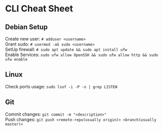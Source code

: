 # CLI Cheat Sheet
## Debian Setup
Create new user: `# adduser <username>`<br/>
Grant sudo: `# usermod -aG sudo <username>`<br/>
SetUp firewall: `# sudo apt update && sudo apt install ufw`<br/>
Enable Services: `sudo ufw allow OpenSSH && sudo ufw allow http && sudo ufw enable`<br/>
## Linux
Check ports usage: `sudo lsof -i -P -n | grep LISTEN`
## Git
Commit changes: `git commit -m "<description>"`<br/>
Push changes: `git push <remote-repo(usually origin)> <branch(usually master)>`
